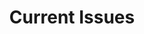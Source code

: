 ---
title: "Current Issues"
icon: "icon twa-newspaper"
weight: 3
description: >
    Learn what you can do today to improve Austin for tomorrow.
---